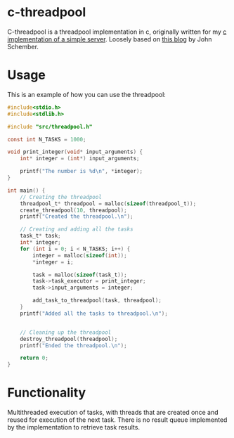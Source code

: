 # c-threadpool

C-threadpool is a threadpool implementation in c, originally written for my [c implementation of a simple server](https://github.com/SvenHepkema/c-api-server). Loosely based on [this blog](https://nachtimwald.com/2019/04/12/thread-pool-in-c/) by John Schember.

# Usage

This is an example of how you can use the threadpool:

``` c
#include<stdio.h>
#include<stdlib.h>

#include "src/threadpool.h"

const int N_TASKS = 1000;

void print_integer(void* input_arguments) {
    int* integer = (int*) input_arguments;

    printf("The number is %d\n", *integer);
}

int main() {
    // Creating the threadpool
    threadpool_t* threadpool = malloc(sizeof(threadpool_t));
    create_threadpool(10, threadpool);
    printf("Created the threadpool.\n");

    // Creating and adding all the tasks
    task_t* task;
    int* integer;
    for (int i = 0; i < N_TASKS; i++) {
        integer = malloc(sizeof(int));
        *integer = i;

        task = malloc(sizeof(task_t));
        task->task_executor = print_integer;
        task->input_arguments = integer;

        add_task_to_threadpool(task, threadpool);
    }
    printf("Added all the tasks to threadpool.\n");


    // Cleaning up the threadpool
    destroy_threadpool(threadpool);
    printf("Ended the threadpool.\n");

    return 0;
}

```

# Functionality

Multithreaded execution of tasks, with threads that are created once and reused for execution of the next task. There is no result queue implemented by the implementation to retrieve task results. 
